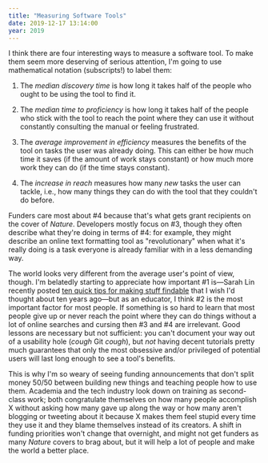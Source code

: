 ```yaml
---
title: "Measuring Software Tools"
date: 2019-12-17 13:14:00
year: 2019
---
```


I think there are four interesting ways to measure a software tool.
To make them seem more deserving of serious attention,
I'm going to use mathematical notation (subscripts!) to label them:

1.  The *median discovery time* is
    how long it takes half of the people who ought to be using the tool
    to find it.

2.  The *median time to proficiency* is
    how long it takes half of the people who stick with the tool
    to reach the point where they can use it
    without constantly consulting the manual or feeling frustrated.

3.  The *average improvement in efficiency* measures the benefits of the tool
    on tasks the user was already doing.
    This can either be how much time it saves (if the amount of work stays constant)
    or how much more work they can do (if the time stays constant).

4.  The *increase in reach* measures how many *new* tasks the user can tackle,
    i.e.,
    how many things they can do with the tool that they couldn't do before.

Funders care most about #4 because that's what gets grant recipients on the cover of *Nature*.
Developers mostly focus on #3,
though they often describe what they're doing in terms of #4:
for example,
they might describe an online text formatting tool as "revolutionary"
when what it's really doing is a task everyone is already familiar with
in a less demanding way.

The world looks very different from the average user's point of view, though.
I'm belatedly starting to appreciate how important #1 is—Sarah Lin recently posted
[ten quick tips for making stuff findable](https://education.rstudio.com/blog/2019/12/making-your-stuff-findable/)
that I wish I'd thought about ten years ago—but as an educator,
I think #2 is the most important factor for most people.
If something is so hard to learn that most people give up
or never reach the point where they can do things without a lot of online searches and cursing
then #3 and #4 are irrelevant.
Good lessons are necessary but not sufficient:
you can't document your way out of a usability hole (*cough* Git *cough*),
but *not* having decent tutorials pretty much guarantees that
only the most obsessive and/or privileged of potential users will last long enough to see a tool's benefits.

This is why I'm so weary of seeing funding announcements
that don't split money 50/50 between building new things and teaching people how to use them.
Academia and the tech industry look down on training as second-class work;
both congratulate themselves on how many people accomplish X
without asking how many gave up along the way
or how many aren't blogging or tweeting about it because X makes them feel stupid every time they use it
and they blame themselves instead of its creators.
A shift in funding priorities won't change that overnight,
and might not get funders as many *Nature* covers to brag about,
but it will help a lot of people and make the world a better place.
